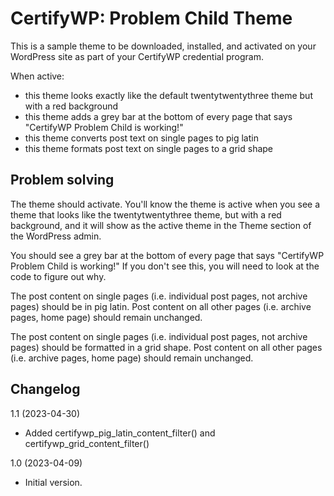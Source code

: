# CertifyWP: Problem Child Theme

This is a sample theme to be downloaded, installed, and activated on your WordPress site as part of your CertifyWP credential program. 

When active:
* this theme looks exactly like the default twentytwentythree theme but with a red background
* this theme adds a grey bar at the bottom of every page that says "CertifyWP Problem Child is working!"
* this theme converts post text on single pages to pig latin
* this theme formats post text on single pages to a grid shape

## Problem solving
The theme should activate. You'll know the theme is active when you see a theme that looks like the twentytwentythree theme, but with a red background, and it will show as the active theme in the Theme section of the WordPress admin.

You should see a grey bar at the bottom of every page that says "CertifyWP Problem Child is working!" If you don't see this, you will need to look at the code to figure out why.

The post content on single pages (i.e. individual post pages, not archive pages) should be in pig latin. Post content on all other pages (i.e. archive pages, home page) should remain unchanged.

The post content on single pages (i.e. individual post pages, not archive pages) should be formatted in a grid shape. Post content on all other pages (i.e. archive pages, home page) should remain unchanged.

## Changelog
1.1 (2023-04-30)
* Added certifywp_pig_latin_content_filter() and certifywp_grid_content_filter()

1.0 (2023-04-09)
* Initial version.